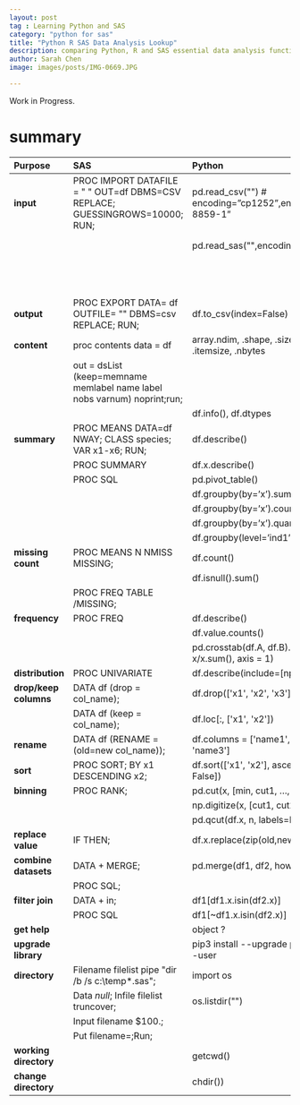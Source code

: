 ```yaml
---
layout: post
tag : Learning Python and SAS
category: "python for sas"
title: "Python R SAS Data Analysis Lookup"
description: comparing Python, R and SAS essential data analysis functions
author: Sarah Chen
image: images/posts/IMG-0669.JPG

---
```

Work in Progress.  

# summary



| Purpose               | SAS                                                                          | Python                                                       | R                                    |
| :-------------------- | :--------------------------------------------------------------------------- | :----------------------------------------------------------- | :----------------------------------- |
| **input**             | PROC IMPORT DATAFILE = " " OUT=df DBMS=CSV REPLACE; GUESSINGROWS=10000; RUN; | pd.read_csv("") # encoding=”cp1252”,encoding=”ISO-8859-1”    | read.table(file, as.is=TRUE)         |
|                       |                                                                              | pd.read_sas("",encoding=”latin-1” )                          | read.csv("", header=TRUE)            |
|                       |                                                                              |                                                              | load() # load data written with save |
| **output**            | PROC EXPORT DATA= df OUTFILE= ""  DBMS=csv REPLACE; RUN;                     | df.to_csv(index=False)                                       | save()                               |
| **content**           | proc contents data = df                                                      | array.ndim, .shape, .size, .dtype, .itemsize, .nbytes        | str(df)                              |
|                       | out = dsList (keep=memname memlabel name label nobs varnum) noprint;run;     |                                                              |                                      |
|                       |                                                                              | df.info(), df.dtypes                                         |                                      |
| **summary**           | PROC MEANS DATA=df NWAY; CLASS species; VAR x1-x6; RUN;                      | df.describe()                                                | summary(dt)                          |
|                       | PROC SUMMARY                                                                 | df.x.describe()                                              |                                      |
|                       | PROC SQL                                                                     | pd.pivot_table()                                             |                                      |
|                       |                                                                              | df.groupby(by=’x’).sum()                                     |                                      |
|                       |                                                                              | df.groupby(by=’x’).count()                                   |                                      |
|                       |                                                                              | df.groupby(by=’x’).quantile([0.25,0.75])                     |                                      |
|                       |                                                                              | df.groupby(level=’ind1’)                                     |                                      |
| **missing count**     | PROC MEANS N NMISS MISSING;                                                  | df.count()                                                   |                                      |
|                       |                                                                              | df.isnull().sum()                                            |                                      |
|                       | PROC FREQ TABLE /MISSING;                                                    |                                                              |                                      |
| **frequency**         | PROC FREQ                                                                    | df.describe()                                                |                                      |
|                       |                                                                              | df.value.counts()                                            |                                      |
|                       |                                                                              | pd.crosstab(df.A, df.B).apply(lambda x: x/x.sum(), axis = 1) |                                      |
| **distribution**      | PROC UNIVARIATE                                                              | df.describe(include=[np.number])                             |                                      |
| **drop/keep columns** | DATA df (drop = col_name);                                                   | df.drop(['x1', 'x2', 'x3'], axis = 1                         |                                      |
|                       | DATA df (keep = col_name);                                                   | df.loc[:, ['x1', 'x2'])                                      |                                      |
| **rename**            | DATA df (RENAME = (old=new col_name));                                       | df.columns = ['name1', 'name2', 'name3']                     |                                      |
| **sort**              | PROC SORT; BY x1 DESCENDING x2;                                              | df.sort(['x1', 'x2'], ascending = [True, False])             |                                      |
| **binning**           | PROC RANK;                                                                   | pd.cut(x, [min, cut1, …, cutk, max])                         |                                      |
|                       |                                                                              | np.digitize(x, [cut1, cut2, …, cutk])                        |                                      |
|                       |                                                                              | pd.qcut(df.x, n, labels=False)                               |                                      |
| **replace value**     | IF THEN;                                                                     | df.x.replace(zip(old,new))                                   |                                      |
| **combine datasets**  | DATA + MERGE;                                                                | pd.merge(df1, df2, how=’left’,on=’x’)                        |                                      |
|                       | PROC SQL;                                                                    |                                                              |                                      |
| **filter join**       | DATA + in;                                                                   | df1[df1.x.isin(df2.x)]                                       |                                      |
|                       | PROC SQL                                                                     | df1[~df1.x.isin(df2.x)]                                      |                                      |
| **get help**          |                                                                              | object ?                                                     | ?object                              |
| **upgrade library**   |                                                                              | pip3 install --upgrade packageName --user                    |                                      |
| **directory**         | Filename filelist pipe "dir /b /s c:\temp\*.sas";                            | import os                                                    | dir()                                |
|                       | Data _null_; Infile filelist truncover;                                      | os.listdir("")                                               |                                      |
|                       | Input filename $100.;                                                        |                                                              |                                      |
|                       | Put filename=;Run;                                                           |                                                              |                                      |
| **working directory** |                                                                              | getcwd()                                                     | getwd()                              |
| **change directory**  |                                                                              | chdir())                                                     | setwd()                              |

